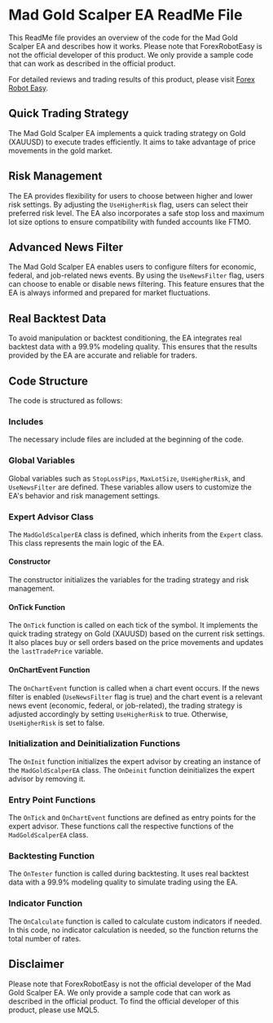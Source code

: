 # Mad Gold Scalper EA ReadMe File

This ReadMe file provides an overview of the code for the Mad Gold Scalper EA and describes how it works. Please note that ForexRobotEasy is not the official developer of this product. We only provide a sample code that can work as described in the official product.

For detailed reviews and trading results of this product, please visit [Forex Robot Easy](https://forexroboteasy.com/forex-robot-review/mad-gold-scalper-ea-review-advanced-risk-management-forex-tool/).

## Quick Trading Strategy

The Mad Gold Scalper EA implements a quick trading strategy on Gold (XAUUSD) to execute trades efficiently. It aims to take advantage of price movements in the gold market.

## Risk Management

The EA provides flexibility for users to choose between higher and lower risk settings. By adjusting the `UseHigherRisk` flag, users can select their preferred risk level. The EA also incorporates a safe stop loss and maximum lot size options to ensure compatibility with funded accounts like FTMO.

## Advanced News Filter

The Mad Gold Scalper EA enables users to configure filters for economic, federal, and job-related news events. By using the `UseNewsFilter` flag, users can choose to enable or disable news filtering. This feature ensures that the EA is always informed and prepared for market fluctuations.

## Real Backtest Data

To avoid manipulation or backtest conditioning, the EA integrates real backtest data with a 99.9% modeling quality. This ensures that the results provided by the EA are accurate and reliable for traders.

## Code Structure

The code is structured as follows:

### Includes

The necessary include files are included at the beginning of the code.

### Global Variables

Global variables such as `StopLossPips`, `MaxLotSize`, `UseHigherRisk`, and `UseNewsFilter` are defined. These variables allow users to customize the EA's behavior and risk management settings.

### Expert Advisor Class

The `MadGoldScalperEA` class is defined, which inherits from the `Expert` class. This class represents the main logic of the EA.

#### Constructor

The constructor initializes the variables for the trading strategy and risk management.

#### OnTick Function

The `OnTick` function is called on each tick of the symbol. It implements the quick trading strategy on Gold (XAUUSD) based on the current risk settings. It also places buy or sell orders based on the price movements and updates the `lastTradePrice` variable.

#### OnChartEvent Function

The `OnChartEvent` function is called when a chart event occurs. If the news filter is enabled (`UseNewsFilter` flag is true) and the chart event is a relevant news event (economic, federal, or job-related), the trading strategy is adjusted accordingly by setting `UseHigherRisk` to true. Otherwise, `UseHigherRisk` is set to false.

### Initialization and Deinitialization Functions

The `OnInit` function initializes the expert advisor by creating an instance of the `MadGoldScalperEA` class. The `OnDeinit` function deinitializes the expert advisor by removing it.

### Entry Point Functions

The `OnTick` and `OnChartEvent` functions are defined as entry points for the expert advisor. These functions call the respective functions of the `MadGoldScalperEA` class.

### Backtesting Function

The `OnTester` function is called during backtesting. It uses real backtest data with a 99.9% modeling quality to simulate trading using the EA.

### Indicator Function

The `OnCalculate` function is called to calculate custom indicators if needed. In this code, no indicator calculation is needed, so the function returns the total number of rates.

## Disclaimer

Please note that ForexRobotEasy is not the official developer of the Mad Gold Scalper EA. We only provide a sample code that can work as described in the official product. To find the official developer of this product, please use MQL5.
